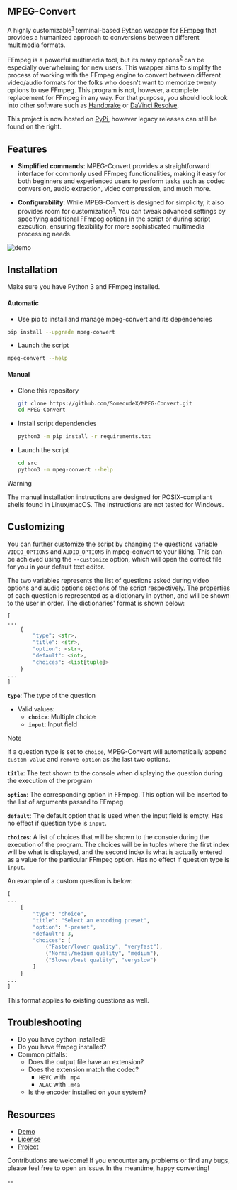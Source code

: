 ## MPEG-Convert

A highly customizable<sup>[1](#Customizing)</sup> terminal-based [Python](https://www.python.org/downloads/) wrapper for [FFmpeg](https://ffmpeg.org/download.html) that provides a humanized approach to conversions between different multimedia formats. 

FFmpeg is a powerful multimedia tool, but its many options<sup>[2](https://ffmpeg.org/ffmpeg.html)</sup> can be especially overwhelming for new users. This wrapper aims to simplify the process of working with the FFmpeg engine to convert between different video/audio formats for the folks who doesn't want to memorize twenty options to use FFmpeg. This program is not, however, a complete replacement for FFmpeg in any way. For that purpose, you should look look into other software such as [Handbrake](https://handbrake.fr/) or [DaVinci Resolve](https://www.blackmagicdesign.com/products/davinciresolve). 

This project is now hosted on [PyPi](https://pypi.org/project/mpeg-convert), however legacy releases can still be found on the right. 

## Features

* **Simplified commands**: MPEG-Convert provides a straightforward interface for commonly used FFmpeg functionalities, making it easy for both beginners and experienced users to perform tasks such as codec conversion, audio extraction, video compression, and much more.

* **Configurability**: While MPEG-Convert is designed for simplicity, it also provides room for customization<sup>[1](#Customizing)</sup>. You can tweak advanced settings by specifying additional FFmpeg options in the script or during script execution, ensuring flexibility for more sophisticated multimedia processing needs.

![demo](https://github.com/SomedudeX/MPEG-Convert/assets/101906945/d69c68b0-4122-4ebc-a6fb-3de50448dcd0)

## Installation 

Make sure you have Python 3 and FFmpeg installed. 

#### Automatic

* Use pip to install and manage mpeg-convert and its dependencies

```bash
pip install --upgrade mpeg-convert
```

* Launch the script

```bash
mpeg-convert --help
```

#### Manual

* Clone this repository
  
  ```bash
  git clone https://github.com/SomedudeX/MPEG-Convert.git
  cd MPEG-Convert
  ```

* Install script dependencies

  ```bash
  python3 -m pip install -r requirements.txt
  ```

* Launch the script

  ```bash
  cd src
  python3 -m mpeg-convert --help
  ```

> [!WARNING]
> The manual installation instructions are designed for POSIX-compliant shells found in Linux/macOS. The instructions are not tested for Windows. 

## Customizing

You can further customize the script by changing the questions variable `VIDEO_OPTIONS` and `AUDIO_OPTIONS` in mpeg-convert to your liking. This can be achieved using the `--customize` option, which will open the correct file for you in your default text editor.

The two variables represents the list of questions asked during video options and audio options sections of the script respectively. The properties of each question is represented as a dictionary in python, and will be shown to the user in order. The dictionaries' format is shown below:

```py
[
...
    {
        "type": <str>,
        "title": <str>,
        "option": <str>,
        "default": <int>,
        "choices": <list[tuple]>
    }
...
]
```

**`type`**: The type of the question

 * Valid values:
   + **`choice`**: Multiple choice
   + **`input`**: Input field
  
> [!NOTE]
> If a question type is set to `choice`, MPEG-Convert will automatically append `custom value` and `remove option` as the last two options. 

**`title`**: The text shown to the console when displaying the question during the execution of the program

**`option`**: The corresponding option in FFmpeg. This option will be inserted to the list of arguments passed to FFmpeg

**`default`**: The default option that is used when the input field is empty. Has no effect if question type is `input`.

**`choices`**: A list of choices that will be shown to the console during the execution of the program. The choices will be in tuples where the first index will be what is displayed, and the second index is what is actually entered as a value for the particular FFmpeg option. Has no effect if question type is `input`.

An example of a custom question is below: 

```py
[
...
    {
        "type": "choice",
        "title": "Select an encoding preset",
        "option": "-preset",
        "default": 3,
        "choices": [
            ("Faster/lower quality", "veryfast"),
            ("Normal/medium quality", "medium"),
            ("Slower/best quality", "veryslow")
        ]
    }
...
]
```

This format applies to existing questions as well.

## Troubleshooting

* Do you have python installed?
* Do you have ffmpeg installed?
* Common pitfalls:
  + Does the output file have an extension?
  + Does the extension match the codec?
    - `HEVC` with `.mp4`
    - `ALAC` with `.m4a`
  + Is the encoder installed on your system?

## Resources

 - [Demo](https://github.com/SomedudeX/mpeg-convert/raw/main/demo.mp4)
 - [License](https://raw.githubusercontent.com/SomedudeX/mpeg-convert/main/LICENSE)
 - [Project](https://pypi.org/project/mpeg-convert/#history)

Contributions are welcome! If you encounter any problems or find any bugs, please feel free to open an issue. In the meantime, happy converting! 

--
